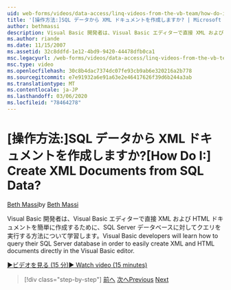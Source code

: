 ```yaml
---
uid: web-forms/videos/data-access/linq-videos-from-the-vb-team/how-do-i-create-xml-documents-from-sql-data
title: '[操作方法:]SQL データから XML ドキュメントを作成しますか? | Microsoft Docs'
author: bethmassi
description: Visual Basic 開発者は、Visual Basic エディターで直接 XML および HTML ドキュメントを簡単に作成するために、SQL Server データベースに対してクエリを実行する方法について学習します。
ms.author: riande
ms.date: 11/15/2007
ms.assetid: 32c8ddfd-1e12-4bd9-9420-44478dfb0ca1
msc.legacyurl: /web-forms/videos/data-access/linq-videos-from-the-vb-team/how-do-i-create-xml-documents-from-sql-data
msc.type: video
ms.openlocfilehash: 30c8b4dac7374dc07fe93cb9ab6e320216a2b778
ms.sourcegitcommit: e7e91932a6e91a63e2e46417626f39d6b244a3ab
ms.translationtype: MT
ms.contentlocale: ja-JP
ms.lasthandoff: 03/06/2020
ms.locfileid: "78464278"
---
```

# <a name="how-do-i-create-xml-documents-from-sql-data"></a><span data-ttu-id="a0ebd-104">[操作方法:]SQL データから XML ドキュメントを作成しますか?</span><span class="sxs-lookup"><span data-stu-id="a0ebd-104">[How Do I:] Create XML Documents from SQL Data?</span></span>

<span data-ttu-id="a0ebd-105">[Beth Massi](https://github.com/bethmassi)</span><span class="sxs-lookup"><span data-stu-id="a0ebd-105">by [Beth Massi](https://github.com/bethmassi)</span></span>

<span data-ttu-id="a0ebd-106">Visual Basic 開発者は、Visual Basic エディターで直接 XML および HTML ドキュメントを簡単に作成するために、SQL Server データベースに対してクエリを実行する方法について学習します。</span><span class="sxs-lookup"><span data-stu-id="a0ebd-106">Visual Basic developers will learn how to query their SQL Server database in order to easily create XML and HTML documents directly in the Visual Basic editor.</span></span>

[<span data-ttu-id="a0ebd-107">&#9654;ビデオを見る (15 分)</span><span class="sxs-lookup"><span data-stu-id="a0ebd-107">&#9654; Watch video (15 minutes)</span></span>](https://channel9.msdn.com/Blogs/ASP-NET-Site-Videos/how-do-i-create-xml-documents-from-sql-data)

> [!div class="step-by-step"]
> <span data-ttu-id="a0ebd-108">[前へ](how-do-i-enable-xml-intellisense-and-use-xml-namespaces.md)
> [次へ](how-do-i-create-excel-spreadsheets-using-linq-to-xml.md)</span><span class="sxs-lookup"><span data-stu-id="a0ebd-108">[Previous](how-do-i-enable-xml-intellisense-and-use-xml-namespaces.md)
[Next](how-do-i-create-excel-spreadsheets-using-linq-to-xml.md)</span></span>
